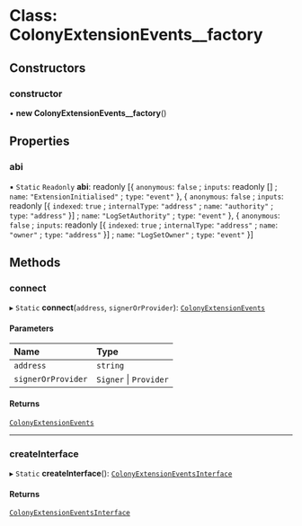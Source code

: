 # Class: ColonyExtensionEvents\_\_factory

## Constructors

### constructor

• **new ColonyExtensionEvents__factory**()

## Properties

### abi

▪ `Static` `Readonly` **abi**: readonly [{ `anonymous`: ``false`` ; `inputs`: readonly [] ; `name`: ``"ExtensionInitialised"`` ; `type`: ``"event"``  }, { `anonymous`: ``false`` ; `inputs`: readonly [{ `indexed`: ``true`` ; `internalType`: ``"address"`` ; `name`: ``"authority"`` ; `type`: ``"address"``  }] ; `name`: ``"LogSetAuthority"`` ; `type`: ``"event"``  }, { `anonymous`: ``false`` ; `inputs`: readonly [{ `indexed`: ``true`` ; `internalType`: ``"address"`` ; `name`: ``"owner"`` ; `type`: ``"address"``  }] ; `name`: ``"LogSetOwner"`` ; `type`: ``"event"``  }]

## Methods

### connect

▸ `Static` **connect**(`address`, `signerOrProvider`): [`ColonyExtensionEvents`](../interfaces/ColonyExtensionEvents.ColonyExtensionEvents.md)

#### Parameters

| Name | Type |
| :------ | :------ |
| `address` | `string` |
| `signerOrProvider` | `Signer` \| `Provider` |

#### Returns

[`ColonyExtensionEvents`](../interfaces/ColonyExtensionEvents.ColonyExtensionEvents.md)

___

### createInterface

▸ `Static` **createInterface**(): [`ColonyExtensionEventsInterface`](../interfaces/ColonyExtensionEvents.ColonyExtensionEventsInterface.md)

#### Returns

[`ColonyExtensionEventsInterface`](../interfaces/ColonyExtensionEvents.ColonyExtensionEventsInterface.md)

